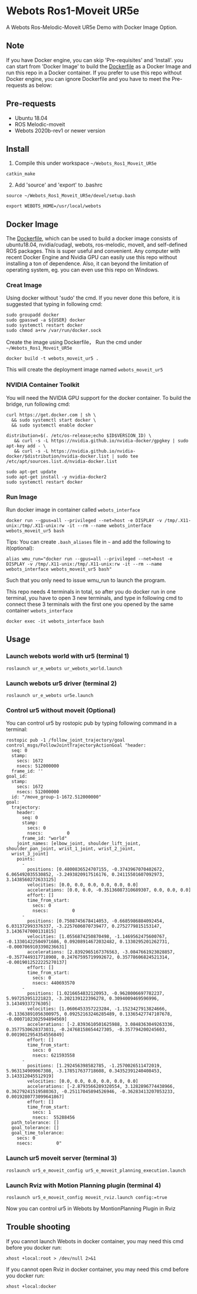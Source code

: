 # Webots Ros1-Moveit UR5e
A Webots Ros-Melodic-Moveit UR5e Demo with Docker Image Option.
## Note 
If you have Docker engine, you can skip 'Pre-requisites' and 'Install'. you can start from 'Docker Image' to build the [Dockerfile](Dockerfile) as a Docker Image and run this repo in a Docker container. If you prefer to use this repo without Docker engine, you can ignore Dockerfile and you have to meet the Pre-requests as below: 
## Pre-requests
 - Ubuntu 18.04
 - ROS Melodic-moveit
 - Webots 2020b-rev1 or newer version
## Install
1. Compile this under workspace `~/Webots_Ros1_Moveit_UR5e`
````
catkin_make
````
2. Add 'source' and 'export' to .bashrc
````
source ~/Webots_Ros1_Moveit_UR5e/devel/setup.bash
````
````
export WEBOTS_HOME=/usr/local/webots
````
## Docker Image
The [Dockerfile](Dockerfile), which can be used to build a docker image consists of ubuntu18.04, nvidia/cudagl, webots, ros-melodic, moveit, and self-defined ROS packages. 
This is super useful and convenient. Any computer with recent Docker Engine and Nvidia GPU can easily use this repo without installing a ton of dependence. 
Also, it can beyond the limitation of operating system, eg. you can even use this repo on Windows. 
### Creat Image
Using docker without 'sudo' the cmd. If you never done this before, it is suggested that typing in following cmd:
````
sudo groupadd docker
sudo gpasswd -a ${USER} docker
sudo systemctl restart docker
sudo chmod a+rw /var/run/docker.sock
````
Create the image using Dockerfile， Run the cmd under `~/Webots_Ros1_Moveit_UR5e`  
````
docker build -t webots_moveit_ur5 .
````
This will create the deployment image named `webots_moveit_ur5`

### NVIDIA Container Toolkit
You will need the NVIDIA GPU support for the docker container. To build the bridge, run following cmd:
```
curl https://get.docker.com | sh \
  && sudo systemctl start docker \
  && sudo systemctl enable docker
```
````
distribution=$(. /etc/os-release;echo $ID$VERSION_ID) \
   && curl -s -L https://nvidia.github.io/nvidia-docker/gpgkey | sudo apt-key add - \
   && curl -s -L https://nvidia.github.io/nvidia-docker/$distribution/nvidia-docker.list | sudo tee /etc/apt/sources.list.d/nvidia-docker.list
````
````
sudo apt-get update
sudo apt-get install -y nvidia-docker2
sudo systemctl restart docker
````
### Run Image
Run docker image in container called `webots_interface`
````
docker run --gpus=all --privileged --net=host -e DISPLAY -v /tmp/.X11-unix:/tmp/.X11-unix:rw -it --rm --name webots_interface webots_moveit_ur5 bash
````
Tips: You can create `.bash_aliases` file in `~` and add the following to it(optional):
````
alias wmu_run="docker run --gpus=all --privileged --net=host -e DISPLAY -v /tmp/.X11-unix:/tmp/.X11-unix:rw -it --rm --name webots_interface webots_moveit_ur5 bash"
````
Such that you only need to issue wmu_run to launch the program.  

This repo needs 4 terminals in total, so after you do docker run in one terminal, you have to open 3 new terminals, and type in following cmd to connect these 3 terminals with the first one you opened by the same container `webots_interface` 
````
docker exec -it webots_interface bash
````
## Usage
### Launch webots world with ur5 (terminal 1)
````
roslaunch ur_e_webots ur_webots_world.launch
````
### Launch webots ur5 driver (terminal 2)
````
roslaunch ur_e_webots ur5e.launch
````

### Control ur5 without moveit (Optional)
You can control ur5 by rostopic pub by typing following command in a terminal:
````
rostopic pub -1 /follow_joint_trajectory/goal control_msgs/FollowJointTrajectoryActionGoal "header: 
  seq: 0
  stamp: 
    secs: 1672
    nsecs: 512000000
  frame_id: ''
goal_id: 
  stamp: 
    secs: 1672
    nsecs: 512000000
  id: "/move_group-1-1672.512000000"
goal: 
  trajectory: 
    header: 
      seq: 0
      stamp: 
        secs: 0
        nsecs:         0
      frame_id: "world"
    joint_names: [elbow_joint, shoulder_lift_joint, shoulder_pan_joint, wrist_1_joint, wrist_2_joint,
  wrist_3_joint]
    points: 
      - 
        positions: [0.4800836524707155, -0.3743967070402672, 6.065492035530852, -3.2493820917516176, 0.24115501607092973, 3.1438560272633125]
        velocities: [0.0, 0.0, 0.0, 0.0, 0.0, 0.0]
        accelerations: [0.0, 0.0, -0.35136087310689307, 0.0, 0.0, 0.0]
        effort: []
        time_from_start: 
          secs: 0
          nsecs:         0
      - 
        positions: [0.7508745678414053, -0.6685986884092454, 6.031372993376337, -3.2257606070739477, 0.2752779815153147, 3.1436747000131815]
        velocities: [1.0556874250870498, -1.1469562475600767, -0.13301422504971686, 0.09208914672032482, 0.1330295201262731, -0.0007069103390236631]
        accelerations: [2.8392965167376563, -3.0847661923028857, -0.3577449317718908, 0.24767595719992672, 0.35778606824521314, -0.0019012522225270137]
        effort: []
        time_from_start: 
          secs: 0
          nsecs: 440693570
      - 
        positions: [1.0216654832120953, -0.9628006697782237, 5.997253951221823, -3.202139122396278, 0.3094009469596996, 3.14349337276305]
        velocities: [1.0606453357223284, -1.1523427913824666, -0.13363891056300975, 0.09252163246285489, 0.13365427747107678, -0.0007102302594894569]
        accelerations: [-2.8393610501625988, 3.0848363049263336, 0.3577530628373031, -0.24768158654427305, -0.357794200245603, 0.0019012954354556849]
        effort: []
        time_from_start: 
          secs: 0
          nsecs: 621593558
      - 
        positions: [1.292456398582785, -1.2570026511472019, 5.963134909067308, -3.178517637718608, 0.34352391240408453, 3.143312045512919]
        velocities: [0.0, 0.0, 0.0, 0.0, 0.0, 0.0]
        accelerations: [-2.8793566289320554, 3.1282896774438966, 0.36279241519580363, -0.25117045894526946, -0.36283413207053233, 0.0019280773099641867]
        effort: []
        time_from_start: 
          secs: 1
          nsecs:  55288456
  path_tolerance: []
  goal_tolerance: []
  goal_time_tolerance: 
    secs: 0
    nsecs:         0"
````
### Launch ur5 moveit server (terminal 3)
````
roslaunch ur5_e_moveit_config ur5_e_moveit_planning_execution.launch
````
### Launch Rviz with Motion Planning plugin (terminal 4)
````
roslaunch ur5_e_moveit_config moveit_rviz.launch config:=true
````
Now you can control ur5 in Webots by MontionPlanning Plugin in Rviz

## Trouble shooting
If you cannot launch Webots in docker container, you may need this cmd before you docker run:
````
xhost +local:root > /dev/null 2>&1
````

If you cannot open Rviz in docker container, you may need this cmd before you docker run:
````
xhost +local:docker
````
